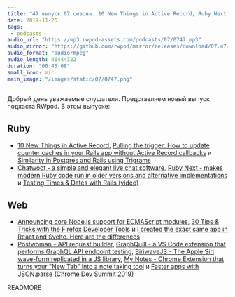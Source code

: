 ```yaml
---
title: "47 выпуск 07 сезона. 10 New Things in Active Record, Ruby Next, Postwoman, Chatwoot, GraphQuill, SiriwaveJS и прочее"
date: 2019-11-25
tags:
 - podcasts
audio_url: "https://mp3.rwpod-assets.com/podcasts/07/0747.mp3"
audio_mirror: "https://github.com/rwpod/mirror/releases/download/07.47/0747.mp3"
audio_format: "audio/mpeg"
audio_length: 46444322
duration: "00:45:08"
small_icon: mic
main_image: "/images/static/07/0747.png"
---
```


Добрый день уважаемые слушатели. Представляем новый выпуск подкаста RWpod. В этом выпуске:

## Ruby

 - [10 New Things in Active Record](https://hint.io/blog/10-New-Things-in-Active-Record), [Pulling the trigger: How to update counter caches in your Rails app without Active Record callbacks](https://evilmartians.com/chronicles/pulling-the-trigger-how-to-update-counter-caches-in-you-rails-app-without-active-record-callbacks) и [Similarity in Postgres and Rails using Trigrams](https://pganalyze.com/blog/similarity-in-postgres-and-ruby-on-rails-using-trigrams)
 - [Chatwoot - a simple and elegant live chat software](https://github.com/chatwoot/chatwoot), [Ruby Next - makes modern Ruby code run in older versions and alternative implementations](https://github.com/ruby-next/ruby-next) и [Testing Times & Dates with Rails (video)](https://gorails.com/episodes/testing-times-and-dates-with-rails)

## Web

 - [Announcing core Node.js support for ECMAScript modules](https://medium.com/@nodejs/announcing-core-node-js-support-for-ecmascript-modules-c5d6dc29b663), [30 Tips & Tricks with the Firefox Developer Tools](https://medium.com/@lakatos/30-tips-tricks-with-the-firefox-developer-tools-2e3f2ca5bc61) и [I created the exact same app in React and Svelte. Here are the differences](https://medium.com/javascript-in-plain-english/i-created-the-exact-same-app-in-react-and-svelte-here-are-the-differences-c0bd2cc9b3f8)
 - [Postwoman - API request builder](https://github.com/liyasthomas/postwoman), [GraphQuill - a VS Code extension that performs GraphQL API endpoint testing](https://github.com/oslabs-beta/GraphQuill), [SiriwaveJS - The Apple Siri wave-form replicated in a JS library](http://kopiro.github.io/siriwave/), [My Notes - Chrome Extension that turns your "New Tab" into a note taking tool](https://github.com/penge/my-notes) и [Faster apps with JSON.parse (Chrome Dev Summit 2019)](https://www.youtube.com/watch?v=ff4fgQxPaO0)

READMORE
